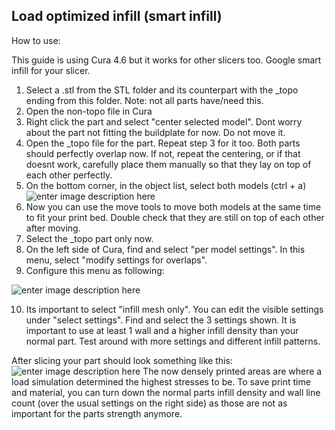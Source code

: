 ## Load optimized infill (smart infill)
How to use:

This guide is using Cura 4.6 but it works for other slicers too. Google smart infill for your slicer.

 1. Select a .stl from the STL folder and its counterpart with the _topo ending from this folder. Note: not all parts have/need this.
 2. Open the non-topo file in Cura
 3. Right click the part and select "center selected model". Dont worry about the part not fitting the buildplate for now. Do not move it.
 4. Open the _topo file for the part. Repeat step 3 for it too. Both parts should perfectly overlap now. If not, repeat the centering, or if that doesnt work, carefully place them manually so that they lay on top of each other perfectly.
 5. On the bottom corner, in the object list, select both models (ctrl + a) ![enter image description here](https://i.imgur.com/eVH6OoU.png)
 6. Now you can use the move tools to move both models at the same time to fit your print bed. Double check that they are still on top of each other after moving.
 7. Select the _topo part only now.
 8. On the left side of Cura, find and select "per model settings". In this menu, select "modify settings for overlaps".
 9. Configure this menu as following:  
 
 ![enter image description here](https://i.imgur.com/nGp14kl.png)
 
 10. Its important to select "infill mesh only". You can edit the visible settings under "select settings". Find and select the 3 settings shown. It is important to use at least 1 wall and a higher infill density than your normal part. Test around with more settings and different infill patterns.

After slicing your part should look something like this:
![enter image description here](https://i.imgur.com/kUpVdgR.png)
The now densely printed areas are where a load simulation determined the highest stresses to be. To save print time and material, you can turn down the normal parts infill density and wall line count (over the usual settings on the right side) as those are not as important for the parts strength anymore.